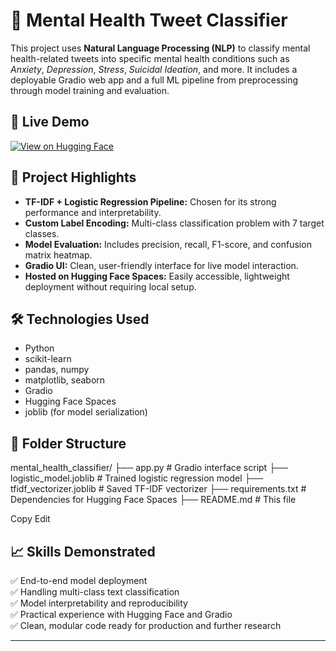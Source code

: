 # 🧠 Mental Health Tweet Classifier

This project uses **Natural Language Processing (NLP)** to classify mental health-related tweets into specific mental health conditions such as *Anxiety*, *Depression*, *Stress*, *Suicidal Ideation*, and more. It includes a deployable Gradio web app and a full ML pipeline from preprocessing through model training and evaluation.

## 🚀 Live Demo
[![View on Hugging Face](https://img.shields.io/badge/Launch%20App-Hugging%20Face-blue)](https://huggingface.co/spaces/zda23/mental_health_classifier)

## 📌 Project Highlights

- **TF-IDF + Logistic Regression Pipeline:** Chosen for its strong performance and interpretability.
- **Custom Label Encoding:** Multi-class classification problem with 7 target classes.
- **Model Evaluation:** Includes precision, recall, F1-score, and confusion matrix heatmap.
- **Gradio UI:** Clean, user-friendly interface for live model interaction.
- **Hosted on Hugging Face Spaces:** Easily accessible, lightweight deployment without requiring local setup.

## 🛠️ Technologies Used

- Python
- scikit-learn
- pandas, numpy
- matplotlib, seaborn
- Gradio
- Hugging Face Spaces
- joblib (for model serialization)

## 🧩 Folder Structure

mental_health_classifier/ ├── app.py # Gradio interface script ├── logistic_model.joblib # Trained logistic regression model ├── tfidf_vectorizer.joblib # Saved TF-IDF vectorizer ├── requirements.txt # Dependencies for Hugging Face Spaces ├── README.md # This file

Copy
Edit

## 📈 Skills Demonstrated

✅ End-to-end model deployment  
✅ Handling multi-class text classification  
✅ Model interpretability and reproducibility  
✅ Practical experience with Hugging Face and Gradio  
✅ Clean, modular code ready for production and further research

---
